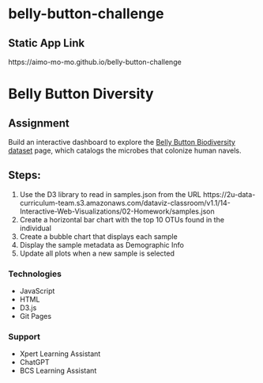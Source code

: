 # belly-button-challenge

<h2>Static App Link</h2>
<p>https://aimo-mo-mo.github.io/belly-button-challenge</p>

<h1>Belly Button Diversity</h1>

<h2>Assignment</h2>
<p>Build an interactive dashboard to explore the <a href="https://robdunnlab.com/projects/belly-button-biodiversity/" target="_blank">Belly Button Biodiversity dataset</a> page, which catalogs the microbes that colonize human navels.</p>

<h2>Steps:</h2>
<ol>
  <li>Use the D3 library to read in samples.json from the URL https://2u-data-curriculum-team.s3.amazonaws.com/dataviz-classroom/v1.1/14-Interactive-Web-Visualizations/02-Homework/samples.json</li>
  <li>Create a horizontal bar chart with the top 10 OTUs found in the individual</li>
  <li>Create a bubble chart that displays each sample</li>
  <li>Display the sample metadata as Demographic Info</li>
  <li>Update all plots when a new sample is selected</li>
</ol>

<h3>Technologies</h3>
<ul>
  <li>JavaScript</li>
  <li>HTML</li>
  <li>D3.js</li>
  <li>Git Pages</li>
  
</ul>


<h3>Support</h3>
<ul>
  <li>Xpert Learning Assistant</li>
  <li>ChatGPT</li>
  <li>BCS Learning Assistant</li>
  
</ul>
